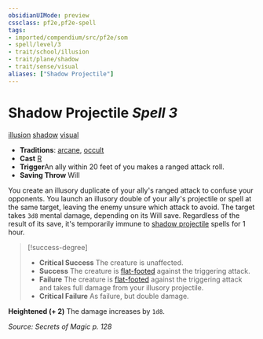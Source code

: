 ```yaml
---
obsidianUIMode: preview
cssclass: pf2e,pf2e-spell
tags:
- imported/compendium/src/pf2e/som
- spell/level/3
- trait/school/illusion
- trait/plane/shadow
- trait/sense/visual
aliases: ["Shadow Projectile"]
---
```

# Shadow Projectile *Spell 3*   
[illusion](illusion.md)  [shadow](rules/traits/shadow.md)  [visual](visual.md)  

- **Traditions**: [arcane](arcane.md), [occult](occult.md)
- **Cast** [R](chapter-9-playing-the-game.md#Actions "Reaction") 
- **Trigger**An ally within 20 feet of you makes a ranged attack roll.
- **Saving Throw** Will

You create an illusory duplicate of your ally's ranged attack to confuse your opponents. You launch an illusory double of your ally's projectile or spell at the same target, leaving the enemy unsure which attack to avoid. The target takes `3d8` mental damage, depending on its Will save. Regardless of the result of its save, it's temporarily immune to [shadow projectile](../../../..//TTRPGShare-Pathfinder-2E-Vault/compendium/spells/shadow-projectile-som.md) spells for 1 hour.

> [!success-degree] 
> - **Critical Success** The creature is unaffected.
> - **Success** The creature is [flat-footed](conditions.md#Flat-footed) against the triggering attack.
> - **Failure** The creature is [flat-footed](conditions.md#Flat-footed) against the triggering attack and takes full damage from your illusory projectile.
> - **Critical Failure** As failure, but double damage.

**Heightened (+ 2)** The damage increases by `1d8`.

*Source: Secrets of Magic p. 128*
